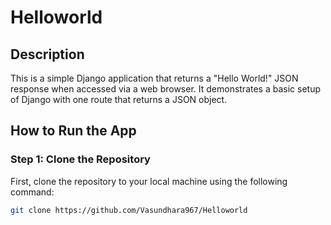 # Helloworld

## Description
This is a simple Django application that returns a "Hello World!" JSON response when accessed via a web browser. It demonstrates a basic setup of Django with one route that returns a JSON object.

## How to Run the App

### Step 1: Clone the Repository
First, clone the repository to your local machine using the following command:

```bash
git clone https://github.com/Vasundhara967/Helloworld

